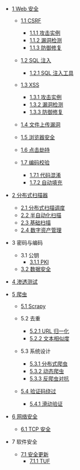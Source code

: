   - [1 Web 安全](/Web%20安全/README.md)
    - [1.1 CSRF](/Web%20安全/CSRF/README.md)
      - [1.1.1 攻击实例](/Web%20安全/CSRF/攻击实例.md)
      - [1.1.2 漏洞检测](/Web%20安全/CSRF/漏洞检测.md)
      - [1.1.3 防御修复](/Web%20安全/CSRF/防御修复.md)
    - [1.2 SQL 注入](/Web%20安全/SQL%20注入/README.md)
      - [1.2.1 SQL 注入工具](/Web%20安全/SQL%20注入/SQL%20注入工具.md)
    - [1.3 XSS](/Web%20安全/XSS/README.md)
      - [1.3.1 攻击实例](/Web%20安全/XSS/攻击实例.md)
      - [1.3.2 漏洞检测](/Web%20安全/XSS/漏洞检测.md)
      - [1.3.3 防御修复](/Web%20安全/XSS/防御修复.md)
    - [1.4 文件上传漏洞](/Web%20安全/文件上传漏洞/README.md)
      
    - [1.5 浏览器安全](/Web%20安全/浏览器安全/README.md)
      
    - [1.6 点击劫持](/Web%20安全/点击劫持/README.md)
      
    - [1.7 编码校验](/Web%20安全/编码校验/README.md)
      - [1.7.1 代码混淆](/Web%20安全/编码校验/代码混淆.md)
      - [1.7.2 自动填充](/Web%20安全/编码校验/自动填充.md)
  - [2 分布式扫描器](/分布式扫描器/README.md)
    - [2.1 分布式扫描调度](/分布式扫描器/分布式扫描调度.md)
    - [2.2 半自动化扫描](/分布式扫描器/半自动化扫描.md)
    - [2.3 基础扫描](/分布式扫描器/基础扫描.md)
    - [2.4 数字资产管理](/分布式扫描器/数字资产管理.md)
  - 3 密码与编码
    - 3.1 公钥
      - [3.1.1 PKI](/密码与编码/公钥/PKI.md)
    - [3.2 数据安全](/密码与编码/数据安全/README.md)
      
  - [4 渗透测试](/渗透测试/README.md)
    
  - [5 爬虫](/爬虫/README.md)
    - [5.1 Scrapy](/爬虫/Scrapy/README.md)
      
    - 5.2 去重
      - [5.2.1 URL 归一化](/爬虫/去重/URL%20归一化.md)
      - [5.2.2 文本相似度](/爬虫/去重/文本相似度.md)
    - 5.3 系统设计
      - [5.3.1 分布式爬虫](/爬虫/系统设计/分布式爬虫.md)
      - [5.3.2 动态爬虫](/爬虫/系统设计/动态爬虫.md)
      - [5.3.3 反爬虫对抗](/爬虫/系统设计/反爬虫对抗.md)
    - [5.4 验证码绕过](/爬虫/验证码绕过/README.md)
      - [5.4.1 滑动验证](/爬虫/验证码绕过/滑动验证.md)
  - [6 网络安全](/网络安全/README.md)
    - [6.1 TCP 安全](/网络安全/TCP%20安全.md)
  - 7 软件安全
    - [7.1 安全更新](/软件安全/安全更新/README.md)
      - [7.1.1 TUF](/软件安全/安全更新/TUF/README.md)
        